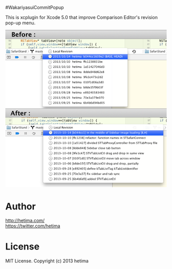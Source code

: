 #WakariyasuiCommitPopup

This is xcplugin for Xcode 5.0 that improve Comparison Editor's revision pop-up menu.

![screenshot](screenshot.png)

# Author

http://hetima.com/  
https://twitter.com/hetima

# License 
MIT License. Copyright (c) 2013 hetima
